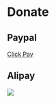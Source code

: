 # Donate

## Paypal

[Click Pay](https://www.paypal.me/bladejava)

## Alipay

![](https://ooo.0o0.ooo/2017/02/23/58ae89e27ffb8.png
)
